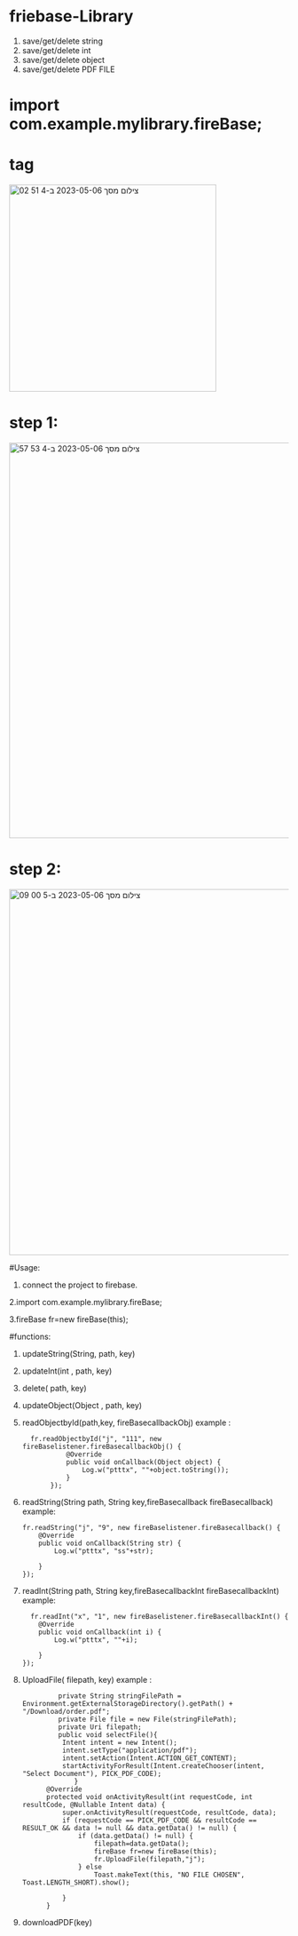 # friebase-Library
1) save/get/delete string
2) save/get/delete int
3) save/get/delete object
4) save/get/delete PDF FILE

# import com.example.mylibrary.fireBase;

# tag


<img width="373" alt="צילום מסך 2023-05-06 ב-4 51 02" src="https://user-images.githubusercontent.com/119360009/236592017-86a41de1-a7ba-46c7-8125-8182e388bdd0.png">


# step 1: 


<img width="712" alt="צילום מסך 2023-05-06 ב-4 53 57" src="https://user-images.githubusercontent.com/119360009/236592052-c3ce387b-6e67-40e8-bae1-8d1851a12ea1.png">


# step 2:


<img width="659" alt="צילום מסך 2023-05-06 ב-5 00 09" src="https://user-images.githubusercontent.com/119360009/236592447-8629cc53-f810-48db-8a59-b23c98b43cce.png">


#Usage:

1. connect the project to firebase.

2.import com.example.mylibrary.fireBase;

3.fireBase fr=new fireBase(this);

#functions:

1) updateString(String, path,  key)
2) updateInt(int , path,  key) 
3) delete( path, key)
4) updateObject(Object , path, key) 
5) readObjectbyId(path,key, fireBasecallbackObj) example :


         fr.readObjectbyId("j", "111", new fireBaselistener.fireBasecallbackObj() {
                  @Override
                  public void onCallback(Object object) {
                      Log.w("ptttx", ""+object.toString());
                  }
              });

6)  readString(String path, String key,fireBasecallback fireBasecallback) example:


        fr.readString("j", "9", new fireBaselistener.fireBasecallback() {
            @Override
            public void onCallback(String str) {
                Log.w("ptttx", "ss"+str);

            }
        });
        
7)  readInt(String path, String key,fireBasecallbackInt fireBasecallbackInt) example:


          fr.readInt("x", "1", new fireBaselistener.fireBasecallbackInt() {
            @Override
            public void onCallback(int i) {
                Log.w("ptttx", ""+i);

            }
        });
8) UploadFile( filepath, key) example :

                private String stringFilePath = Environment.getExternalStorageDirectory().getPath() + "/Download/order.pdf";
                private File file = new File(stringFilePath);
                private Uri filepath;
                public void selectFile(){
                 Intent intent = new Intent();
                 intent.setType("application/pdf");
                 intent.setAction(Intent.ACTION_GET_CONTENT);
                 startActivityForResult(Intent.createChooser(intent, "Select Document"), PICK_PDF_CODE);
                    }
             @Override
             protected void onActivityResult(int requestCode, int resultCode, @Nullable Intent data) {
                 super.onActivityResult(requestCode, resultCode, data);
                 if (requestCode == PICK_PDF_CODE && resultCode == RESULT_OK && data != null && data.getData() != null) {
                     if (data.getData() != null) {
                         filepath=data.getData();
                         fireBase fr=new fireBase(this);
                         fr.UploadFile(filepath,"j");
                     } else
                         Toast.makeText(this, "NO FILE CHOSEN", Toast.LENGTH_SHORT).show();

                 }
             }
            
9) downloadPDF(key)
